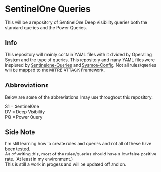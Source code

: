 # SentinelOne Queries
This will be a repository of SentinelOne Deep Visibility queries both the standard queries and the Power Queries.

## Info
This repository will mainly contain YAML files with it divided by Operating System and the type of queries. This repository and many YAML files were inspiured by [Sentinelone-Queries](https://github.com/keyboardcrunch/sentinelone-queries) and [Sysmon-Config](https://github.com/ion-storm/sysmon-config/blob/master/sysmonconfig-export.xml).
Not all rules/queries will be mapped to the MITRE ATTACK Framework. 

## Abbreviations
Below are some of the abbreviations I may use throughout this repository.

S1 = SentinelOne\
DV = Deep Visibility\
PQ = Power Query

## Side Note
I'm still learning how to create rules and queries and not all of these have been tested.\
As of writing this, most of the rules/queries should have a low false positive rate. (At least in my environment.)\
This is still a work in progess and will be updated off and on.
